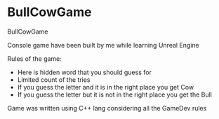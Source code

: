 # BullCowGame
BullCowGame

Console game have been built by me while learning Unreal Engine 

Rules of the game: 

- Here is hidden word that you should guess for 
- Limited count of the tries
- If you guess the letter and it is in the right place you get Cow
- If you guess the letter but it is not in the right place you get the Bull

Game was written using C++ lang considering all the GameDev rules
